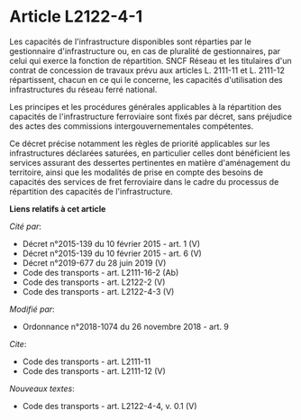 # Article L2122-4-1

Les capacités de l'infrastructure disponibles sont réparties par le gestionnaire d'infrastructure ou, en cas de pluralité de
gestionnaires, par celui qui exerce la fonction de répartition. SNCF Réseau et les titulaires d'un contrat de concession de
travaux prévu aux articles L. 2111-11 et L. 2111-12 répartissent, chacun en ce qui le concerne, les capacités d'utilisation
des infrastructures du réseau ferré national. 

Les principes et les procédures générales applicables à la répartition des capacités de l'infrastructure ferroviaire sont
fixés par décret, sans préjudice des actes des commissions intergouvernementales compétentes. 

Ce décret précise notamment les règles de priorité applicables sur les infrastructures déclarées saturées, en particulier
celles dont bénéficient les services assurant des dessertes pertinentes en matière d'aménagement du territoire, ainsi que les
modalités de prise en compte des besoins de capacités des services de fret ferroviaire dans le cadre du processus de
répartition des capacités de l'infrastructure.

**Liens relatifs à cet article**

_Cité par_:

  - Décret n°2015-139 du 10 février 2015 - art. 1 (V)
  - Décret n°2015-139 du 10 février 2015 - art. 6 (V)
  - Décret n°2019-677 du 28 juin 2019 (V)
  - Code des transports - art. L2111-16-2 (Ab)
  - Code des transports - art. L2122-2 (V)
  - Code des transports - art. L2122-4-3 (V)

_Modifié par_:

  - Ordonnance n°2018-1074 du 26 novembre 2018 - art. 9

_Cite_:

  - Code des transports - art. L2111-11
  - Code des transports - art. L2111-12 (V)

_Nouveaux textes_:

  - Code des transports - art. L2122-4-4, v. 0.1 (V)
